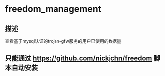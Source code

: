 # freedom_management
## 描述
查看基于mysql认证的trojan-gfw服务的用户已使用的数据量
## 只能通过 https://github.com/nickjchn/freedom 脚本自动安装
